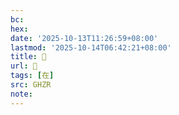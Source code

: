 ```yaml
---
bc:
hex:
date: '2025-10-13T11:26:59+08:00'
lastmod: '2025-10-14T06:42:21+08:00'
title: 󰔯
url: 󰔯
tags: [在]
src: GHZR
note:
---
```

